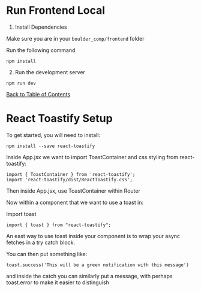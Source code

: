 
# Run Frontend Local

1. Install Dependencies

Make sure you are in your `boulder_comp/frontend` folder

Run the following command
```
npm install
```

2. Run the development server

```
npm run dev
```

[Back to Table of Contents](../README.md#table-of-contents)


# React Toastify Setup

To get started, you will need to install:
```
npm install --save react-toastify
```

Inside App.jsx we want to import ToastContainer and css styling from react-toastify:

```
import { ToastContainer } from 'react-toastify';
import 'react-toastify/dist/ReactToastify.css';

```

Then inside App.jsx, use ToastContainer within Router



Now within a component that we want to use a toast in:

Import toast

```
import { toast } from "react-toastify";
```

An east way to use toast inside your component is to wrap your async fetches in a try catch block.

You can then put something like:

```
toast.success('This will be a green notification with this message')
```

and inside the catch you can similarly put a message, with perhaps toast.error to make it easier to distinguish